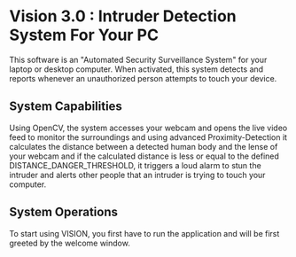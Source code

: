 # Vision 3.0 : Intruder Detection System For Your PC

This software is an "Automated Security Surveillance System" for your laptop or desktop computer.
When activated, this system detects and reports whenever an unauthorized person attempts to touch your device.

## System Capabilities
Using OpenCV, the system accesses your webcam and opens the live video feed to monitor the surroundings and using advanced Proximity-Detection it calculates the distance between a detected human body and the lense of your webcam and if the calculated distance is less or equal to the defined DISTANCE_DANGER_THRESHOLD, it triggers a loud alarm to stun the intruder and alerts other people that an intruder is trying to touch your computer.

## System Operations
To start using VISION, you first have to run the application and will be first greeted by the welcome window.
